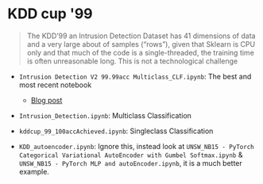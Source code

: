 # KDD cup '99

> The KDD’99 an Intrusion Detection Dataset has 41 dimensions of data and a very large about of samples (“rows”), given that Sklearn is CPU only and that much of the code is a single-threaded, the training time is often unreasonable long. This is not a technological challenge

+ `Intrusion Detection V2 99.99acc Multiclass_CLF.ipynb`: The best and most recent notebook
  + [Blog post](https://medium.com/@alik604/predicting-the-nsl-kdd-data-set-with-98-accuracy-240a7a245c9d)

+ `Intrusion_Detection.ipynb`: Multiclass Classification
+ `kddcup_99_100accAchieved.ipynb`: Singleclass Classification
+ `KDD_autoencoder.ipynb`: Ignore this, instead look at `UNSW_NB15 - PyTorch Categorical Variational AutoEncoder with Gumbel Softmax.ipynb` & `UNSW_NB15 - PyTorch MLP and autoEncoder.ipynb`, it is a much better example. 
